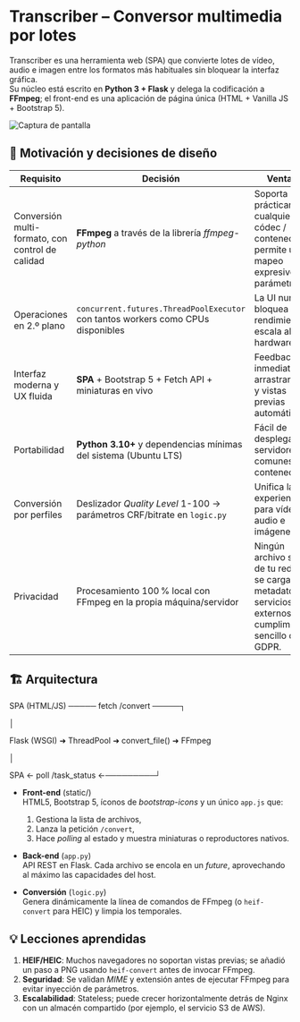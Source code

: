 # Transcriber – Conversor multimedia por lotes

Transcriber es una herramienta web (SPA) que convierte lotes de vídeo, audio e imagen entre los formatos más habituales sin bloquear la interfaz gráfica.  
Su núcleo está escrito en **Python 3 + Flask** y delega la codificación a **FFmpeg**; el front-end es una aplicación de página única (HTML + Vanilla JS + Bootstrap 5).

![Captura de pantalla](docs/screenshot.jpg)


## 🚀 Motivación y decisiones de diseño

| Requisito | Decisión | Ventajas |
|-----------|----------|----------|
| Conversión multi-formato, con control de calidad | **FFmpeg** a través de la librería *ffmpeg-python* | Soporta prácticamente cualquier códec / contenedor y permite un mapeo expresivo de parámetros. |
| Operaciones en 2.º plano | `concurrent.futures.ThreadPoolExecutor` con tantos workers como CPUs disponibles | La UI nunca se bloquea y el rendimiento escala al hardware. |
| Interfaz moderna y UX fluida | **SPA** + Bootstrap 5 + Fetch API + miniaturas en vivo | Feedback inmediato, arrastrar/soltar y vistas previas automáticas. |
| Portabilidad | **Python 3.10+** y dependencias mínimas del sistema (Ubuntu LTS) | Fácil de desplegar en servidores comunes o contenedores. |
| Conversión por perfiles | Deslizador *Quality Level* 1-100 → parámetros CRF/bitrate en `logic.py` | Unifica la experiencia para vídeo, audio e imágenes. |
Privacidad | Procesamiento 100 % local con FFmpeg en la propia máquina/servidor | Ningún archivo sale de tu red; no se cargan metadatos en servicios externos; cumplimiento sencillo de GDPR. 


## 🏗️ Arquitectura

SPA (HTML/JS) ───── fetch /convert ─────┐

│

Flask (WSGI) ➜ ThreadPool ➜ convert_file() ➜ FFmpeg

│

SPA ← poll /task_status <id> ←─────────┘


- **Front-end** (static/)  
  HTML5, Bootstrap 5, íconos de *bootstrap-icons* y un único `app.js` que:
  1. Gestiona la lista de archivos,
  2. Lanza la petición `/convert`,
  3. Hace *polling* al estado y muestra miniaturas o reproductores nativos.

- **Back-end** (`app.py`)  
  API REST en Flask. Cada archivo se encola en un *future*, aprovechando al máximo las capacidades del host.

- **Conversión** (`logic.py`)  
  Genera dinámicamente la línea de comandos de FFmpeg (o `heif-convert` para HEIC) y limpia los temporales.


## 💡 Lecciones aprendidas

1. **HEIF/HEIC**: Muchos navegadores no soportan vistas previas; se añadió un paso a PNG usando `heif-convert` antes de invocar FFmpeg.  
2. **Seguridad**: Se validan *MIME* y extensión antes de ejecutar FFmpeg para evitar inyección de parámetros.  
3. **Escalabilidad**: Stateless; puede crecer horizontalmente detrás de Nginx con un almacén compartido (por ejemplo, el servicio S3 de AWS).